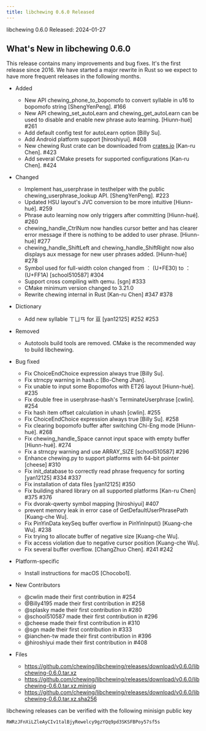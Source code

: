 ```yaml
---
title: libchewing 0.6.0 Released
---
```

libchewing 0.6.0 Released: 2024-01-27

What's New in libchewing 0.6.0
---------------------------------------------------------

This release contains many improvements and bug fixes. It's the first
release since 2016. We have started a major rewrite in Rust so we expect
to have more frequent releases in the following months.

* Added
  - New API chewing_phone_to_bopomofo to convert syllable in u16 to bopomofo
    string [ShengYenPeng]. #166
  - New API chewing_set_autoLearn and chewing_get_autoLearn can be used to
    disable and enable new phrase auto learning. [Hiunn-hué] #261
  - Add default config test for autoLearn option [Billy Su].
  - Add Android platform support [hiroshiyui]. #408
  - New chewing Rust crate can be downloaded from
    [crates.io](https://crates.io/crates/chewing) [Kan-ru Chen]. #423
  - Add several CMake presets for supported configurations [Kan-ru Chen]. #424

* Changed
  - Implement has_userphrase in testhelper with the public
    chewing_userphrase_lookup API. [ShengYenPeng]. #223
  - Updated HSU layout's JVC conversion to be more intuitive [Hiunn-hué]. #259
  - Phrase auto learning now only triggers after committing [Hiunn-hué]. #260
  - chewing_handle_CtrlNum now handles cursor better and has clearer error
    message if there is nothing to be added to user phrase. [Hiunn-hué] #277
  - chewing_handle_ShiftLeft and chewing_handle_ShiftRight now also displays
    aux message for new user phrases added. [Hiunn-hué] #278
  - Symbol used for full-width colon changed from ︰ (U+FE30) to ： (U+FF1A)
    [school510587] #304
  - Support cross compiling with qemu. [sgn] #333
  - CMake minimum version changed to 3.21.0
  - Rewrite chewing internal in Rust [Kan-ru Chen] #347 #378

* Dictionary
  -  Add new syllable ㄒㄩㄢ for 亘 [yan12125] #252 #253

* Removed
  - Autotools build tools are removed. CMake is the recommended way to build
    libchewing.

* Bug fixed
  - Fix ChoiceEndChoice expression always true [Billy Su].
  - Fix strncpy warning in hash.c [Bo-Cheng Jhan].
  - Fix unable to input some Bopomofos with ET26 layout [Hiunn-hué]. #235
  - Fix double free in userphrase-hash's TerminateUserphrase [cwlin]. #254
  - Fix hash item offset calculation in uhash [cwlin]. #255
  - Fix ChoiceEndChoice expression always true [Billy Su]. #258
  - Fix clearing bopomofo buffer after switching Chi-Eng mode [Hiunn-hué]. #268
  - Fix chewing_handle_Space cannot input space with empty buffer [Hiunn-hué]. #274
  - Fix a strncpy warning and use ARRAY_SIZE [school510587] #296
  - Enhance chewing.py to support platforms with 64-bit pointer [cheese] #310
  - Fix init_database to correctly read phrase frequency for sorting [yan12125] #334 #337
  - Fix installation of data files [yan12125] #350
  - Fix building shared library on all supported platforms [Kan-ru Chen] #375 #376
  - Fix dvorak-qwerty symbol mapping [hiroshiyui] #407
  - prevent memory leak in error case of GetDefaultUserPhrasePath [Kuang-che Wu].
  - Fix PinYinData keySeq buffer overflow in PinYinInput() [Kuang-che Wu]. #238
  - Fix trying to allocate buffer of negative size [Kuang-che Wu].
  - Fix access violation due to negative cursor position [Kuang-che Wu].
  - Fix several buffer overflow. [ChangZhuo Chen]. #241 #242

* Platform-specific
  - Install instructions for macOS [Chocobo1].

* New Contributors

  - @cwlin made their first contribution in #254
  - @Billy4195 made their first contribution in #258
  - @splasky made their first contribution in #280
  - @school510587 made their first contribution in #296
  - @cheese made their first contribution in #310
  - @sgn made their first contribution in #333
  - @ianchen-tw made their first contribution in #396
  - @hiroshiyui made their first contribution in #408

* Files

  - <https://github.com/chewing/libchewing/releases/download/v0.6.0/libchewing-0.6.0.tar.xz>
  - <https://github.com/chewing/libchewing/releases/download/v0.6.0/libchewing-0.6.0.tar.xz.minisig>
  - <https://github.com/chewing/libchewing/releases/download/v0.6.0/libchewing-0.6.0.tar.xz.sha256>

libchewing releases can be verified with the following minisign public key

    RWRzJFnXiLZleAyCIv1talBjyRewelcy9gzYQq9pd3SKSFBPoy57sf5s
